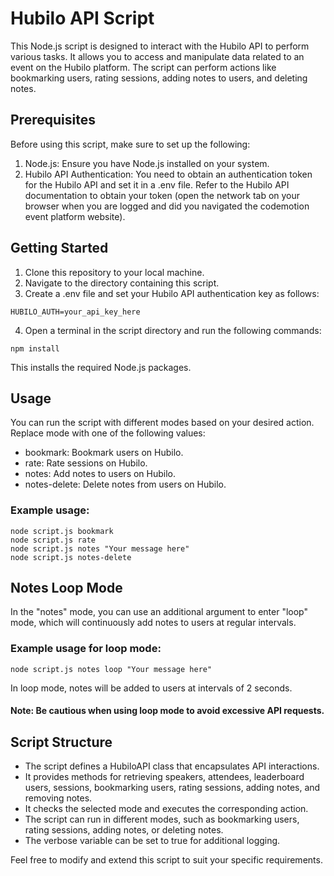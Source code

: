 # Hubilo API Script
This Node.js script is designed to interact with the Hubilo API to perform various tasks. It allows you to access and manipulate data related to an event on the Hubilo platform. The script can perform actions like bookmarking users, rating sessions, adding notes to users, and deleting notes.

## Prerequisites
Before using this script, make sure to set up the following:

1. Node.js: Ensure you have Node.js installed on your system.
2. Hubilo API Authentication: You need to obtain an authentication token for the Hubilo API and set it in a .env file. Refer to the Hubilo API documentation to obtain your token (open the network tab on your browser when you are logged and did you navigated the codemotion event platform website).

## Getting Started
1. Clone this repository to your local machine.
2. Navigate to the directory containing this script.
3. Create a .env file and set your Hubilo API authentication key as follows:

```HUBILO_AUTH=your_api_key_here```

4. Open a terminal in the script directory and run the following commands:

```npm install```

This installs the required Node.js packages.

## Usage
You can run the script with different modes based on your desired action. Replace mode with one of the following values:

- bookmark: Bookmark users on Hubilo.
- rate: Rate sessions on Hubilo.
- notes: Add notes to users on Hubilo.
- notes-delete: Delete notes from users on Hubilo.


### Example usage:
```
node script.js bookmark
node script.js rate
node script.js notes "Your message here"
node script.js notes-delete
```

## Notes Loop Mode
In the "notes" mode, you can use an additional argument to enter "loop" mode, which will continuously add notes to users at regular intervals.

### Example usage for loop mode:
```node script.js notes loop "Your message here"```

In loop mode, notes will be added to users at intervals of 2 seconds.

#### Note: Be cautious when using loop mode to avoid excessive API requests.

## Script Structure
- The script defines a HubiloAPI class that encapsulates API interactions.
- It provides methods for retrieving speakers, attendees, leaderboard users, sessions, bookmarking users, rating sessions, adding notes, and removing notes.
- It checks the selected mode and executes the corresponding action.
- The script can run in different modes, such as bookmarking users, rating sessions, adding notes, or deleting notes.
- The verbose variable can be set to true for additional logging.

Feel free to modify and extend this script to suit your specific requirements.